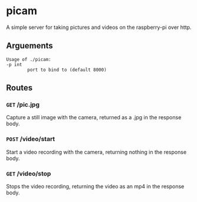 # picam
A simple server for taking pictures and videos on the raspberry-pi over http.

## Arguements

    Usage of ./picam:
    -p int
            port to bind to (default 8000)

## Routes

### `GET` /pic.jpg
Capture a still image with the camera, returned as a .jpg in the response body.

### `POST` /video/start
Start a video recording with the camera, returning nothing in the response body.

### `GET` /video/stop
Stops the video recording, returning the video as an mp4 in the response body.
